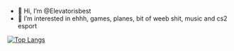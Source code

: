 - 👋 Hi, I’m @Elevatorisbest
- 👀 I’m interested in ehhh, games, planes, bit of weeb shit, music and cs2 esport

[![Top Langs](https://github-readme-stats.vercel.app/api/top-langs/?username=Elevatorisbest)](https://github.com/anuraghazra/github-readme-stats)
